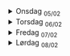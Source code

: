 <details>
  <summary>Onsdag <sub>05/02</sub></summary>
  I dag har jeg planlagt datamodel, skisser for app, og skrevet planleggings dokumentet. Ingenting er utenfor planen så langt.
</details>
<details>
  <summary>Torsdag <sub>06/02</sub></summary>
  <p>I dag har jeg laget SQL Objektene, som da langt er</p>
  <ul>
    <li>astp_OyvindHaugen_AddOrRemoveReaction</li>
    <li>astp_OyvindHaugen_CreateNewPost </li>
    <li>astp_OyvindHaugen_DeletePost</li>
    <li>atbl_OyvindHaugen_Posts
      <ul>
        <li>
          har lagt til TextContent her for å kunne støtte "preview" av tekst i registeret uten mye frontend prosessering. Egentlig bare en plaintext av HTMLContent.
        </li>
      </ul>
    </li>
    <li>atbl_OyvindHaugen_PostsReactions</li>
    <li>atbl_OyvindHaugen_PostsReactionsIcons</li>
    <li>aviw_OyvindHaugen_PostsReactions
      <ul>
        <li>Er et view som joiner inn Title på post og hvilken reaksjon som er blitt brukt</li>
      </ul>
    </li>
  </ul>
  <p>I dag har jeg også skrevet SQL Templates som er "maler" for de forskjellige views og triggers. Har skrevet dem siden om løsningen skal utvides i fremtiden sparer dette mye arbeid for utvikler.</p>
  <img src="images/logs/sqltemplate.png" alt="SQL template eksempel" width="500"/>
  <br/>
  <p>I dag har jeg også startet utvikling på appen, og har laget de starten av de tre bildene. Det er et lite avvik fra planen her som er at jeg velger å bruke noe som heter vue-router for å ha en "single page application", slik at det ikke blir loading mellom de forskjellige bildene.</p>
  <br/>
  <p>Utenom de tre avvikene (templates, vue-router, og TextContent) så har jeg følgt planen som jeg la.</p>
</details>
<details>
  <summary>
    Fredag <sub>07/02</sub>
  </summary>
  I dag har jeg kommet en god del på frontend delen, har lagt til støtte for editering, sletting, og lagring av poster. For editering har jeg implementert FroalaEditor som er en HTML markup editor som er tilgjengelig via Omega365 CTP. Har også skikkelig implemenert vue-router nå slik at hele appen er en sømløs erfaring uten merkbar lasting. Har også lagt til knappene for emoji, men har ikke implementert skikkelig. Nytt view i dag: aviw_OyvindHaugen_Posts. dette inneholder posts og en subselect json av alle reaksjonene. I dag fikk jeg også en endring, som var å legge til kategorisering med Tags. Det var allerede i tankene som en ekstra feature, men nå skal det implementeres som del av kjernefunksjonaliteten. Dette har jeg ikke begynt på, tenker å bli ferdig med reactions først, men jeg har litt ideer hvordan jeg skal implementere det. Tror faktisk ikke jeg har noen avvik i dag overraskende nok. 😆 
</details>
<details>
  <summary>
    Lørdag <sub>08/02</sub>
  </summary>
  I dag har jeg ferdig implementert reactions, var litt problem med rerendring på load, men det ordnet seg med å sette rett "key" på elementet. Implementering av "default" reaksjoner har jo gjort at jeg har måttet endret litt på viewet som hadde en JSON subquery, her har jeg heller måtte LEFT OUTER JOINet og heller filtrert vekk duplicatene slik at jeg får med default reaksjoner selv om de ikke har vært brukt. Etter jeg ble ferdig med det har jeg planlagt endringen av datamodellen for å støtte det jeg velger å kalle "Tags" som egentlig bare er kategorisering per post. F.eks en post om programmering kan ha tags som "Programming" og "Computer Science" etc.
</details>
